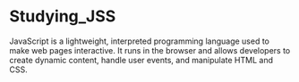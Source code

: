 # Studying_JSS
JavaScript is a lightweight, interpreted programming language used to make web pages interactive. It runs in the browser and allows developers to create dynamic content, handle user events, and manipulate HTML and CSS.
